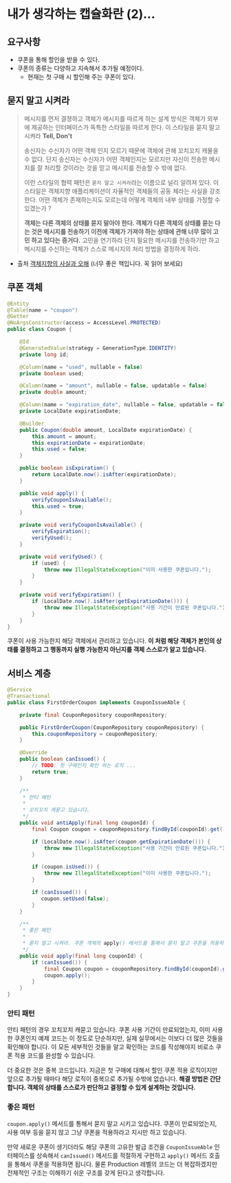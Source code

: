 # 내가 생각하는 캡슐화란 (2)...

## 요구사항 
* 쿠폰을 통해 할인을 받을 수 있다.
* 쿠폰의 종류는 다양하고 지속해서 추가될 예정이다.
  * 현재는 첫 구매 시 할인해 주는 쿠폰이 있다.



## 묻지 말고 시켜라
> 메시지를 먼저 결졍하고 객체가 메시지를 따르게 하는 설계 방식은 객체가 외부에 제공하는 인터페이스가 독특한 스타일을 따르게 한다. 이 스타일을 묻지 말고 시켜라 **Tell, Don't**
> 
> 송신자는 수신자가 어떤 객체 인지 모르기 때문에 객체에 관해 꼬치꼬치 캐물을 수 없다. 단지 송신자는 수신자가 어떤 객체인지는 모르지만 자신이 전송한 메시지를 잘 처리할 것이라는 것을 믿고 메시지를 전송할 수 밖에 없다.
>
> 이런 스타일의 협력 패턴은 `묻지 말고 시켜라`라는 이름으로 널리 알려져 있다. 이 스타일은 객체지향 애플리케이션이 자율적인 객체들의 공동 체라는 사실을 강조한다. 어떤 객체가 존재하는지도 모르는데 어떻게 객체의 내부 상태를 가정할 수 있겠는가 ?
>
> **객체는 다른 객체의 상태를 묻지 말아야 한다. 객체가 다른 객체의 상태를 묻는 다는 것은 메시지를 전송하기 이전에 객체가 가져야 하는 상태에 관해 너무 많이 고민 하고 있다는 증거다.** 고민을 연기하라 단지 필요한 메시지를 전송하기만 하고 메시지를 수신하는 객체가 스스로 메시지의 처리 방법을 결정하게 하라.

* 출처 [객체지향의 사실과 오해](http://www.yes24.co.kr/24/goods/18249021) (너무 좋은 책입니다. 꼭 읽어 보세요)


## 쿠폰 객체
```java
@Entity
@Table(name = "coupon")
@Getter
@NoArgsConstructor(access = AccessLevel.PROTECTED)
public class Coupon {

    @Id
    @GeneratedValue(strategy = GenerationType.IDENTITY)
    private long id;

    @Column(name = "used", nullable = false)
    private boolean used;

    @Column(name = "amount", nullable = false, updatable = false)
    private double amount;

    @Column(name = "expiration_date", nullable = false, updatable = false)
    private LocalDate expirationDate;

    @Builder
    public Coupon(double amount, LocalDate expirationDate) {
        this.amount = amount;
        this.expirationDate = expirationDate;
        this.used = false;
    }

    public boolean isExpiration() {
        return LocalDate.now().isAfter(expirationDate);
    }

    public void apply() {
        verifyCouponIsAvailable();
        this.used = true;
    }

    private void verifyCouponIsAvailable() {
        verifyExpiration();
        verifyUsed();
    }

    private void verifyUsed() {
        if (used) {
            throw new IllegalStateException("이미 사용한 쿠폰입니다.");
        }
    }

    private void verifyExpiration() {
        if (LocalDate.now().isAfter(getExpirationDate())) {
            throw new IllegalStateException("사용 기간이 만료된 쿠폰입니다.");
        }
    }
}
```
쿠폰이 사용 가능한지 해당 객체에서 관리하고 있습니다. **이 처럼 해당 객체가 본인의 상태를 결정하고 그 행동까지 실행 가능한지 아닌지를 객체 스스로가 알고 있습니다.**

## 서비스 계층

```java
@Service
@Transactional
public class FirstOrderCoupon implements CouponIssueAble {

    private final CouponRepository couponRepository;

    public FirstOrderCoupon(CouponRepository couponRepository) {
        this.couponRepository = couponRepository;
    }

    @Override
    public boolean canIssued() {
        // TODO: 첫 구매인지 확인 하는 로직 ...
        return true;
    }

    /**
     * 안티 패턴
     *
     * 꼬치꼬치 캐묻고 있습니다.
     */
    public void antiApply(final long couponId) {
        final Coupon coupon = couponRepository.findById(couponId).get();

        if (LocalDate.now().isAfter(coupon.getExpirationDate())) {
            throw new IllegalStateException("사용 기간이 만료된 쿠폰입니다.");
        }

        if (coupon.isUsed()) {
            throw new IllegalStateException("이미 사용한 쿠폰입니다.");
        }

        if (canIssued()) {
           coupon.setUsed(false);
        }
    }

    /**
     * 좋은 패턴
     *
     * 묻지 말고 시켜라. 쿠폰 객체의 apply() 메서드를 통해서 묻지 말고 쿠폰을 적용하고 있습니다.
     */
    public void apply(final long couponId) {
        if (canIssued()) {
            final Coupon coupon = couponRepository.findById(couponId).get();
            coupon.apply();
        }
    }    
}
```

### 안티 패턴
안티 패턴의 경우 꼬치꼬치 캐묻고 있습니다. 쿠폰 사용 기간이 만료되었는지, 이미 사용한 쿠폰인지 예제 코드는 이 정도로 단순하지만, 실제 실무에서는 이보다 더 많은 것들을 확인해야 합니다. 이 모든 세부적인 것들을 알고 확인하는 코드를 작성해야지 비로소 쿠폰 적용 코드를 완성할 수 있습니다.

더 중요한 것은 중복 코드입니다. 지금은 첫 구매에 대해서 할인 쿠폰 적용 로직이지만 앞으로 추가될 때마다 해당 로직이 중복으로 추가될 수밖에 없습니다. **해결 방법은 간단합니다. 객체의 상태를 스스로가 판단하고 결정할 수 있게 설계하는 것입니다.** 

### 좋은 패턴
`coupon.apply()` 메서드를 통해서 묻지 말고 시키고 있습니다. 쿠폰이 만료되었는지, 사용 여부 등을 묻지 않고 그냥 쿠폰을 적용하라고 지시만 하고 있습니다.

만약 새로운 쿠폰이 생기더라도 해당 쿠폰의 고유한 발급 조건을 `CouponIssueAble` 인터페이스를 상속해서 `canIssued()` 메서드를 적절하게 구현하고 `apply()` 메서드 호출을 통해서 쿠폰을 적용하면 됩니다. 물론 Production 레벨의 코드는 더 복잡하겠지만 전체적인 구조는 이해하기 쉬운 구조를 갖게 된다고 생각합니다.